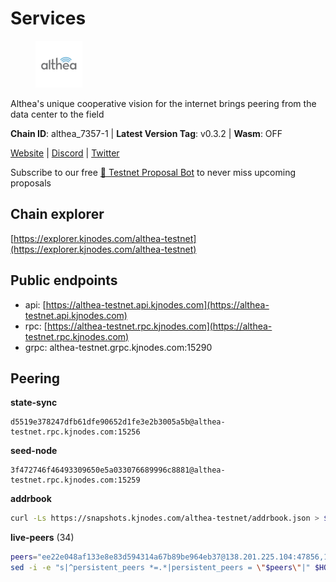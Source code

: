 # Services

<figure><img src="https://raw.githubusercontent.com/kj89/cosmos-images/main/logos/althea.png" alt=""><figcaption></figcaption></figure>

Althea's unique cooperative vision for the internet  brings peering from the data center to the field

**Chain ID**: althea_7357-1 | **Latest Version Tag**: v0.3.2 | **Wasm**: OFF

[Website](https://www.althea.net) | [Discord](https://discord.gg/ZTKWfpDs) | [Twitter](https://twitter.com/altheanetwork)



Subscribe to our free [🤖 Testnet Proposal Bot](https://t.me/kjnodes_testnet_proposal_bot) to never miss upcoming proposals


## Chain explorer
[https://explorer.kjnodes.com/althea-testnet](https://explorer.kjnodes.com/althea-testnet)

## Public endpoints

* api: [https://althea-testnet.api.kjnodes.com](https://althea-testnet.api.kjnodes.com)
* rpc: [https://althea-testnet.rpc.kjnodes.com](https://althea-testnet.rpc.kjnodes.com)
* grpc: althea-testnet.grpc.kjnodes.com:15290

## Peering

**state-sync**

```text
d5519e378247dfb61dfe90652d1fe3e2b3005a5b@althea-testnet.rpc.kjnodes.com:15256
```

**seed-node**

```text
3f472746f46493309650e5a033076689996c8881@althea-testnet.rpc.kjnodes.com:15259
```

**addrbook**
```bash
curl -Ls https://snapshots.kjnodes.com/althea-testnet/addrbook.json > $HOME/.althea/config/addrbook.json
```

**live-peers** (34)
```bash
peers="ee22e048af133e8e83d594314a67b89be964eb37@138.201.225.104:47856,16a9576c9a4cf9651b4215e3a877ae002555dd9b@116.202.117.229:31656,ba247bdf826a9636a8276d6a00d8004755f6bb18@162.19.238.210:26656,d26fddea7ceb8cb5a52223702a23757cb09fad37@207.180.199.115:31656,a3ac64c5c84817f3694a866298399e6ad71ff26c@65.21.53.39:26656,4f3add677b0e4c8dec8b81101ea82620a19d5d0a@65.21.199.148:26633,1991a3263255fc32d65b49335bcaee19f607c934@185.16.39.99:26656,019988ce47565ad683b7675216e8fbcb171b841c@107.155.125.170:26656,937dcf8c45b7c64e5188a7036427f2ce86383035@95.165.89.222:24126,70caf9545f6fd67f2561964b0a69bf36ba6f81d4@5.161.205.63:26656,f6e3f995ba1c3ceed8bd556d9a23d2922d98a9a6@66.172.36.136:14656,4a8c845bdffc8bae0ed0e91a476bc57720adec15@65.108.206.74:26656,1d9a103d1e24c590bdfb577537eddd19a322f886@65.109.92.240:17886,17edf24237b1c2b5b196d344761f964407d05862@65.108.233.109:12456,76932bbeb29836c6405329c21358d051ef6e33a3@65.109.65.163:21856,0d4220d2bbda711183a8db6f45c26b1541fa0d6a@65.109.116.204:21856,d4c21f733f0aff703d36265b25126b01eaab8742@68.142.182.44:26656,90d692d481c1c4739ba8a7045b5552fa8d410901@88.99.164.158:17886,c1c28d02ef687f2d80b8e4540d9297835e75b6f0@139.59.67.156:26656,a1c05be605625e7fd3af6b9e5c84937a48482be5@35.201.194.177:26656,cc542d9fb5f93780fc4004aa67f2b502686a24e8@144.76.27.79:61056,4f5eb5164329a61fc898ac75849ae873c8e539c9@66.172.36.135:14656,2cd7bd0bb40ed6f16ff7a9617ae8c7a74ce06e34@148.251.91.219:26656,766377592cbaae65d8e6df5120bd8b4fdfc8a372@98.63.20.2:26656,0037b2dc30933fa5c027a83be39f0061253ff83b@5.189.157.140:26656,0aac1fc75b4a613f6bb7d15c6250350d478227a6@66.45.231.30:11144,18643335ebbf1119ef5da9bbb2b65ce651a47ef1@5.9.106.214:26676,975393744d620d9dcb8dfd21c0282a6285766523@176.57.184.215:26656,6c3d7683bf40a521b7c22391fd6c989b46a2e0e2@78.46.106.75:27656,04917b5810df2a380c1b18d83f577f1aba550818@222.106.187.14:53300,d5519e378247dfb61dfe90652d1fe3e2b3005a5b@65.109.68.190:52656,fd54b3d5e49c047dae61ca3a8e430f500eab783c@65.109.92.148:26656,3aeffaa1ac7b6741110987cfae4604751ac7d865@107.22.132.229:26656,5b6c6d679904ded86d36397e8ea583c122f5ddbd@144.91.102.95:26656"
sed -i -e "s|^persistent_peers *=.*|persistent_peers = \"$peers\"|" $HOME/.althea/config/config.toml
```
